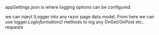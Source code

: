 
appSettings.json is where logging options can be configured.

we can inject ILogger<T> into any razor page data model. From here we can use _logger.LogInformation()_ methods to log any OnGet/OnPost etc.. requests
